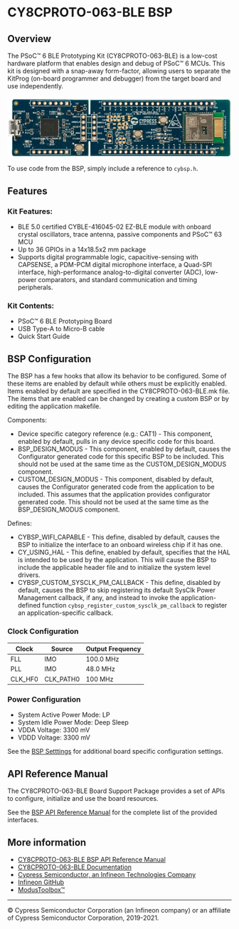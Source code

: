 # CY8CPROTO-063-BLE BSP

## Overview

The PSoC™ 6 BLE Prototyping Kit (CY8CPROTO-063-BLE) is a low-cost hardware platform that enables design and debug of PSoC™ 6 MCUs. This kit is designed with a snap-away form-factor, allowing users to separate the KitProg (on-board programmer and debugger) from the target board and use independently.

![](docs/html/board.png)

To use code from the BSP, simply include a reference to `cybsp.h`.

## Features

### Kit Features:

* BLE 5.0 certified CYBLE-416045-02 EZ-BLE module with onboard crystal oscillators, trace antenna, passive components and PSoC™ 63 MCU
* Up to 36 GPIOs in a 14x18.5x2 mm package
* Supports digital programmable logic, capacitive-sensing with CAPSENSE, a PDM-PCM digital microphone interface, a Quad-SPI interface, high-performance analog-to-digital converter (ADC), low-power comparators, and standard communication and timing peripherals.

### Kit Contents:

* PSoC™ 6 BLE Prototyping Board
* USB Type-A to Micro-B cable
* Quick Start Guide

## BSP Configuration

The BSP has a few hooks that allow its behavior to be configured. Some of these items are enabled by default while others must be explicitly enabled. Items enabled by default are specified in the CY8CPROTO-063-BLE.mk file. The items that are enabled can be changed by creating a custom BSP or by editing the application makefile.

Components:
* Device specific category reference (e.g.: CAT1) - This component, enabled by default, pulls in any device specific code for this board.
* BSP_DESIGN_MODUS - This component, enabled by default, causes the Configurator generated code for this specific BSP to be included. This should not be used at the same time as the CUSTOM_DESIGN_MODUS component.
* CUSTOM_DESIGN_MODUS - This component, disabled by default, causes the Configurator generated code from the application to be included. This assumes that the application provides configurator generated code. This should not be used at the same time as the BSP_DESIGN_MODUS component.

Defines:
* CYBSP_WIFI_CAPABLE - This define, disabled by default, causes the BSP to initialize the interface to an onboard wireless chip if it has one.
* CY_USING_HAL - This define, enabled by default, specifies that the HAL is intended to be used by the application. This will cause the BSP to include the applicable header file and to initialize the system level drivers.
* CYBSP_CUSTOM_SYSCLK_PM_CALLBACK - This define, disabled by default, causes the BSP to skip registering its default SysClk Power Management callback, if any, and instead to invoke the application-defined function `cybsp_register_custom_sysclk_pm_callback` to register an application-specific callback.

### Clock Configuration

| Clock    | Source    | Output Frequency |
|----------|-----------|------------------|
| FLL      | IMO       | 100.0 MHz        |
| PLL      | IMO       | 48.0 MHz         |
| CLK_HF0  | CLK_PATH0 | 100 MHz          |

### Power Configuration

* System Active Power Mode: LP
* System Idle Power Mode: Deep Sleep
* VDDA Voltage: 3300 mV
* VDDD Voltage: 3300 mV

See the [BSP Setttings][settings] for additional board specific configuration settings.

## API Reference Manual

The CY8CPROTO-063-BLE Board Support Package provides a set of APIs to configure, initialize and use the board resources.

See the [BSP API Reference Manual][api] for the complete list of the provided interfaces.

## More information
* [CY8CPROTO-063-BLE BSP API Reference Manual][api]
* [CY8CPROTO-063-BLE Documentation](http://www.cypress.com/CY8CPROTO-063-BLE)
* [Cypress Semiconductor, an Infineon Technologies Company](http://www.cypress.com)
* [Infineon GitHub](https://github.com/infineon)
* [ModusToolbox™](https://www.cypress.com/products/modustoolbox-software-environment)

[api]: https://infineon.github.io/TARGET_CY8CPROTO-063-BLE/html/modules.html
[settings]: https://infineon.github.io/TARGET_CY8CPROTO-063-BLE/html/md_bsp_settings.html

---
© Cypress Semiconductor Corporation (an Infineon company) or an affiliate of Cypress Semiconductor Corporation, 2019-2021.